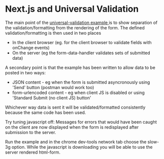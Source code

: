 # Next.js and Universal Validation

The main point of the [universal-validation example ](https://github.com/chrisfield/react-form-composer/tree/master/examples/universal-validation) is to show separation of the validation/formatting from the rendering of the form. The defined validation/formatting is then used in two places
- In the client browser (eg. for the client browser to validate fields with onChange events)
- On the server (eg the form-data-handler validates sets of submitted data)

A secondary point is that the example has been written to allow data to be posted in two ways:
- JSON content - eg when the form is submitted asyncronously using 'Send' button (postman would work too)
- form-urlencoded content - eg when client JS is disabled or using 'Standard Submit (no client JS) button' 

Whichever way data is sent it will be validated/formatted consistently because the same code has been used.

Try tuning javascript off: Messages for errors that would have been caught on the client are now displayed when the form is redisplayed after submission to the server.

Run the example and in the chrome dev-tools network tab choose the slow-3g option. While the javascript is downloading you will be able to use the server rendered html-form.